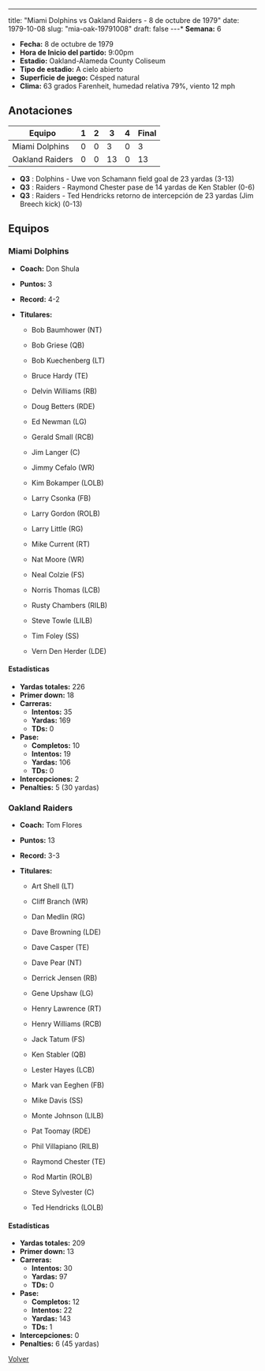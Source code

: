 ---
title: "Miami Dolphins vs Oakland Raiders - 8 de octubre de 1979"
date: 1979-10-08
slug: "mia-oak-19791008"
draft: false
---* **Semana:** 6
* **Fecha:** 8 de octubre de 1979
* **Hora de Inicio del partido:** 9:00pm
* **Estadio:** Oakland-Alameda County Coliseum
* **Tipo de estadio:** A cielo abierto
* **Superficie de juego:** Césped natural
* **Clima:** 63 grados Farenheit, humedad relativa 79%, viento 12 mph




## Anotaciones
| Equipo | 1 | 2 | 3 | 4 | Final |
|--------|---|---|---|---|-------|
| Miami Dolphins  | 0 | 0 | 3 | 0  | 3 |
| Oakland Raiders  | 0 | 0 | 13 | 0  | 13 |
* **Q3** : Dolphins - Uwe von Schamann field goal de 23 yardas (3-13)
* **Q3** : Raiders - Raymond Chester pase de 14 yardas de Ken Stabler (0-6)
* **Q3** : Raiders - Ted Hendricks retorno de intercepción de 23 yardas (Jim Breech kick) (0-13)


## Equipos


### Miami Dolphins
* **Coach:** Don Shula
* **Puntos:** 3
* **Record:** 4-2
* **Titulares:** 

  * Bob Baumhower (NT) 

  * Bob Griese (QB) 

  * Bob Kuechenberg (LT) 

  * Bruce Hardy (TE) 

  * Delvin Williams (RB) 

  * Doug Betters (RDE) 

  * Ed Newman (LG) 

  * Gerald Small (RCB) 

  * Jim Langer (C) 

  * Jimmy Cefalo (WR) 

  * Kim Bokamper (LOLB) 

  * Larry Csonka (FB) 

  * Larry Gordon (ROLB) 

  * Larry Little (RG) 

  * Mike Current (RT) 

  * Nat Moore (WR) 

  * Neal Colzie (FS) 

  * Norris Thomas (LCB) 

  * Rusty Chambers (RILB) 

  * Steve Towle (LILB) 

  * Tim Foley (SS) 

  * Vern Den Herder (LDE) 

#### Estadísticas
* **Yardas totales:** 226
* **Primer down:** 18
* **Carreras:**
  * **Intentos:** 35
  * **Yardas:** 169
  * **TDs:** 0
* **Pase:**
  * **Completos:** 10
  * **Intentos:** 19
  * **Yardas:** 106
  * **TDs:** 0
* **Intercepciones:** 2
* **Penalties:** 5 (30 yardas)

### Oakland Raiders
* **Coach:** Tom Flores
* **Puntos:** 13
* **Record:** 3-3
* **Titulares:** 

  * Art Shell (LT) 

  * Cliff Branch (WR) 

  * Dan Medlin (RG) 

  * Dave Browning (LDE) 

  * Dave Casper (TE) 

  * Dave Pear (NT) 

  * Derrick Jensen (RB) 

  * Gene Upshaw (LG) 

  * Henry Lawrence (RT) 

  * Henry Williams (RCB) 

  * Jack Tatum (FS) 

  * Ken Stabler (QB) 

  * Lester Hayes (LCB) 

  * Mark van Eeghen (FB) 

  * Mike Davis (SS) 

  * Monte Johnson (LILB) 

  * Pat Toomay (RDE) 

  * Phil Villapiano (RILB) 

  * Raymond Chester (TE) 

  * Rod Martin (ROLB) 

  * Steve Sylvester (C) 

  * Ted Hendricks (LOLB) 

#### Estadísticas
* **Yardas totales:** 209
* **Primer down:** 13
* **Carreras:**
  * **Intentos:** 30
  * **Yardas:** 97
  * **TDs:** 0
* **Pase:**
  * **Completos:** 12
  * **Intentos:** 22
  * **Yardas:** 143
  * **TDs:** 1
* **Intercepciones:** 0
* **Penalties:** 6 (45 yardas)


[Volver](/historia/1979)
